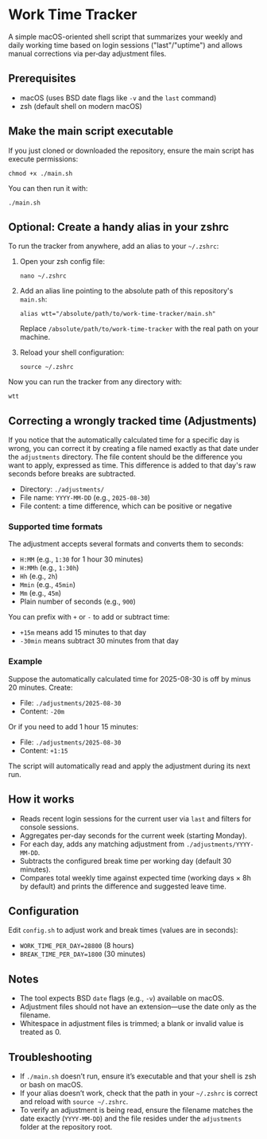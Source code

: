 # Work Time Tracker

A simple macOS-oriented shell script that summarizes your weekly and daily working time based on login sessions ("last"/"uptime") and allows manual corrections via per‑day adjustment files.

## Prerequisites
- macOS (uses BSD date flags like `-v` and the `last` command)
- zsh (default shell on modern macOS)

## Make the main script executable
If you just cloned or downloaded the repository, ensure the main script has execute permissions:

```
chmod +x ./main.sh
```

You can then run it with:

```
./main.sh
```

## Optional: Create a handy alias in your zshrc
To run the tracker from anywhere, add an alias to your `~/.zshrc`:

1. Open your zsh config file:
   
   ```
   nano ~/.zshrc
   ```

2. Add an alias line pointing to the absolute path of this repository's `main.sh`:
   
   ```
   alias wtt="/absolute/path/to/work-time-tracker/main.sh"
   ```
   
   Replace `/absolute/path/to/work-time-tracker` with the real path on your machine.

3. Reload your shell configuration:
   
   ```
   source ~/.zshrc
   ```

Now you can run the tracker from any directory with:

```
wtt
```

## Correcting a wrongly tracked time (Adjustments)
If you notice that the automatically calculated time for a specific day is wrong, you can correct it by creating a file named exactly as that date under the `adjustments` directory. The file content should be the difference you want to apply, expressed as time. This difference is added to that day's raw seconds before breaks are subtracted.

- Directory: `./adjustments/`
- File name: `YYYY-MM-DD` (e.g., `2025-08-30`)
- File content: a time difference, which can be positive or negative

### Supported time formats
The adjustment accepts several formats and converts them to seconds:
- `H:MM` (e.g., `1:30` for 1 hour 30 minutes)
- `H:MMh` (e.g., `1:30h`)
- `Hh` (e.g., `2h`)
- `Mmin` (e.g., `45min`)
- `Mm` (e.g., `45m`)
- Plain number of seconds (e.g., `900`)

You can prefix with `+` or `-` to add or subtract time:
- `+15m` means add 15 minutes to that day
- `-30min` means subtract 30 minutes from that day

### Example
Suppose the automatically calculated time for 2025-08-30 is off by minus 20 minutes. Create:

- File: `./adjustments/2025-08-30`
- Content: `-20m`

Or if you need to add 1 hour 15 minutes:

- File: `./adjustments/2025-08-30`
- Content: `+1:15`

The script will automatically read and apply the adjustment during its next run.

## How it works
- Reads recent login sessions for the current user via `last` and filters for console sessions.
- Aggregates per-day seconds for the current week (starting Monday).
- For each day, adds any matching adjustment from `./adjustments/YYYY-MM-DD`.
- Subtracts the configured break time per working day (default 30 minutes).
- Compares total weekly time against expected time (working days × 8h by default) and prints the difference and suggested leave time.

## Configuration
Edit `config.sh` to adjust work and break times (values are in seconds):
- `WORK_TIME_PER_DAY=28800` (8 hours)
- `BREAK_TIME_PER_DAY=1800` (30 minutes)

## Notes
- The tool expects BSD `date` flags (e.g., `-v`) available on macOS.
- Adjustment files should not have an extension—use the date only as the filename.
- Whitespace in adjustment files is trimmed; a blank or invalid value is treated as 0.

## Troubleshooting
- If `./main.sh` doesn’t run, ensure it’s executable and that your shell is zsh or bash on macOS.
- If your alias doesn’t work, check that the path in your `~/.zshrc` is correct and reload with `source ~/.zshrc`.
- To verify an adjustment is being read, ensure the filename matches the date exactly (`YYYY-MM-DD`) and the file resides under the `adjustments` folder at the repository root.
